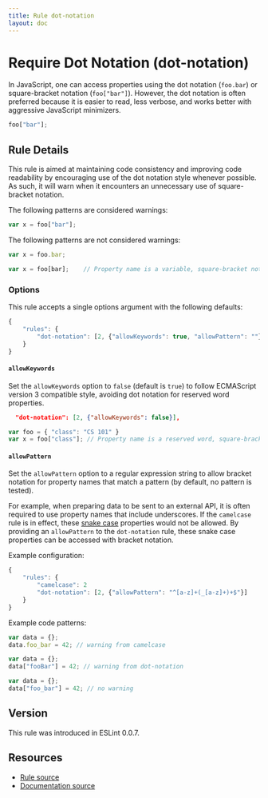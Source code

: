 ```yaml
---
title: Rule dot-notation
layout: doc
---
```

<!-- Note: No pull requests accepted for this file. See README.md in the root directory for details. -->
# Require Dot Notation (dot-notation)

In JavaScript, one can access properties using the dot notation (`foo.bar`) or square-bracket notation (`foo["bar"]`). However, the dot notation is often preferred because it is easier to read, less verbose, and works better with aggressive JavaScript minimizers.

```js
foo["bar"];
```

## Rule Details

This rule is aimed at maintaining code consistency and improving code readability by encouraging use of the dot notation style whenever possible. As such, it will warn when it encounters an unnecessary use of square-bracket notation.

The following patterns are considered warnings:

```js
var x = foo["bar"];
```

The following patterns are not considered warnings:

```js
var x = foo.bar;

var x = foo[bar];    // Property name is a variable, square-bracket notation required
```

### Options

This rule accepts a single options argument with the following defaults:

```js
{
    "rules": {
        "dot-notation": [2, {"allowKeywords": true, "allowPattern": ""}]
    }
}
```

#### `allowKeywords`

Set the `allowKeywords` option to `false` (default is `true`) to follow ECMAScript version 3 compatible style, avoiding dot notation for reserved word properties.

```json
  "dot-notation": [2, {"allowKeywords": false}],
```

```js
var foo = { "class": "CS 101" }
var x = foo["class"]; // Property name is a reserved word, square-bracket notation required
```

#### `allowPattern`

Set the `allowPattern` option to a regular expression string to allow bracket notation for property names that match a pattern (by default, no pattern is tested).

For example, when preparing data to be sent to an external API, it is often required to use property names that include underscores.  If the `camelcase` rule is in effect, these [snake case](http://en.wikipedia.org/wiki/Snake_case) properties would not be allowed.  By providing an `allowPattern` to the `dot-notation` rule, these snake case properties can be accessed with bracket notation.

Example configuration:

```js
{
    "rules": {
        "camelcase": 2
        "dot-notation": [2, {"allowPattern": "^[a-z]+(_[a-z]+)+$"}]
    }
}
```

Example code patterns:

```js
var data = {};
data.foo_bar = 42; // warning from camelcase

var data = {};
data["fooBar"] = 42; // warning from dot-notation

var data = {};
data["foo_bar"] = 42; // no warning
```

## Version

This rule was introduced in ESLint 0.0.7.

## Resources

* [Rule source](https://github.com/eslint/eslint/tree/master/lib/rules/dot-notation.js)
* [Documentation source](https://github.com/eslint/eslint/tree/master/docs/rules/dot-notation.md)
